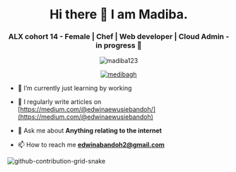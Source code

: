 <h1 align="center"> Hi there 👋 I am Madiba.</h1>
<h3 align="center"><b>ALX cohort 14 - Female | Chef | Web developer | Cloud Admin - in progress 🚀</b></h3>


<p align="center"> <img src="https://badges.frapsoft.com/os/v2/open-source.svg?v=103)](https://github.com/mediba123" alt="madiba123" /> </p>

<p align="center"> <a href="https://twitter.com/medibagh" target="blank"><img src="https://img.shields.io/twitter/follow/medibagh1?logo=twitter&style=for-the-badge" alt="medibagh" /></a> </p>

- 🔭 I’m currently just learning by working

- 📝 I regularly write articles on [https://medium.com/@edwinaewusiebandoh/](https://medium.com/@edwinaewusiebandoh)

- 💬 Ask me about **Anything relating to the internet**

- 📫 How to reach me **edwinabandoh2@gmail.com**

![github-contribution-grid-snake](https://user-images.githubusercontent.com/90142173/154796318-e529fdc7-2132-4ce7-8417-06b71cf02506.svg)
 
 
